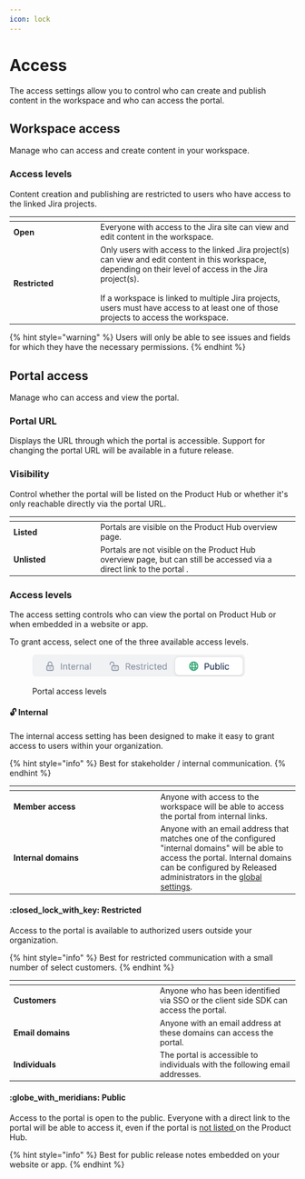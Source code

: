 ```yaml
---
icon: lock
---
```


# Access

The access settings allow you to control who can create and publish content in the workspace and who can access the portal.&#x20;

## Workspace access

Manage who can access and create content in your workspace.&#x20;

### Access levels

Content creation and publishing are restricted to users who have access to the linked Jira projects.

<table data-header-hidden><thead><tr><th width="139.00390625"></th><th></th></tr></thead><tbody><tr><td><strong>Open</strong></td><td>Everyone with access to the Jira site can view and edit content in the workspace. </td></tr><tr><td><strong>Restricted</strong></td><td>Only users with access to the linked Jira project(s) can view and edit content in this workspace, depending on their level of access in the Jira project(s). <br><br>If a workspace is linked to multiple Jira projects, users must have access to at least one of those projects to access the workspace.</td></tr></tbody></table>

{% hint style="warning" %}
Users will only be able to see issues and fields for which they have the necessary permissions.
{% endhint %}

## Portal access

Manage who can access and view the portal.&#x20;

### Portal URL

Displays the URL through which the portal is accessible. Support for changing the portal URL will be available in a future release.

### Visibility

Control whether the portal will be listed on the Product Hub or whether it's only reachable directly via the portal URL.&#x20;

<table data-header-hidden><thead><tr><th width="139.00390625"></th><th></th></tr></thead><tbody><tr><td><strong>Listed</strong></td><td>Portals are visible on the Product Hub overview page.</td></tr><tr><td><strong>Unlisted</strong></td><td>Portals are not visible on the Product Hub overview page, but can still be accessed via a direct link to the portal .</td></tr></tbody></table>

### Access levels

The access setting controls who can view the portal on Product Hub or when embedded in a website or app.

To grant access,  select one of the three available access levels.

<figure><img src="../../.gitbook/assets/Access-portal.png" alt="" width="375"><figcaption><p>Portal access levels</p></figcaption></figure>

#### :unlock: Internal

The internal access setting has been designed to make it easy to grant access to users within your organization.&#x20;

{% hint style="info" %}
Best for stakeholder / internal communication.
{% endhint %}

<table data-header-hidden><thead><tr><th width="245"></th><th></th></tr></thead><tbody><tr><td><strong>Member access</strong></td><td>Anyone with access to the workspace will be able to access the portal from internal links. </td></tr><tr><td><strong>Internal domains</strong></td><td>Anyone with an email address that matches one of the configured "internal domains" will be able to access the portal. Internal domains can be configured by Released administrators in the <a href="../administration/internal-domains.md">global settings</a>. </td></tr></tbody></table>

#### :closed\_lock\_with\_key: Restricted

Access to the portal is available to authorized users outside your organization.

{% hint style="info" %}
Best for restricted communication with a small number of select customers.&#x20;
{% endhint %}

<table data-header-hidden><thead><tr><th width="244"></th><th></th></tr></thead><tbody><tr><td><strong>Customers</strong></td><td>Anyone who has been identified via SSO or the client side SDK can access the portal.</td></tr><tr><td><strong>Email domains</strong></td><td>Anyone with an email address at these domains can access the portal.</td></tr><tr><td><strong>Individuals</strong></td><td>The portal is accessible to individuals with the following email addresses.</td></tr></tbody></table>

#### :globe\_with\_meridians: Public

Access to the portal is open to the public. Everyone with a direct link to the portal will be able to access it, even if the portal is [not listed ](access.md#visibility)on the Product Hub.&#x20;

{% hint style="info" %}
Best for public release notes embedded on your website or app.
{% endhint %}
